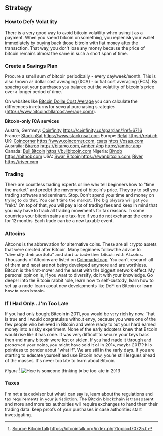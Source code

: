## Strategy

### How to Defy Volatility
There is a very good way to avoid bitcoin volatility when using it as a payment. When you spend bitcoin on something, you replenish your wallet immediately by buying back those bitcoin with fiat money after the transaction. That way, you don't lose any money because the price of bitcoin remains almost the same in such a short span of time.

### Create a Savings Plan
Procure a small sum of bitcoin periodically - every day/week/month. This is also known as dollar cost averaging (DCA) - or fiat cost averaging (FCA). By spacing out your purchases you balance out the volatility of bitcoin's price over a longer period of time.

On websites like [Bitcoin Dollar Cost Average](https://www.bitcoindollarcostaverage.com/) you can calculate the differences in returns for several purchasing strategies (https://www.bitcoindollarcostaverage.com/).

**Bitcoin-only FCA services**

Austria, Germany: [Coinfinity](https://coinfinity.co/sparplan/?ref=6716) https://coinfinity.co/sparplan/?ref=6716
France: [StackinSat](https://www.stackinsat.com/) https://www.stackinsat.com
Europe: [Relai](https://relai.ch/) https://relai.ch
UK: [Coincorner](https://www.coincorner.com/) https://www.coincorner.com, [xsats](https://xsats.com/) https://xsats.com
Australia: [Bitaroo](https://support.bitaroo.com.au/hc/en-au/articles/360042838874-Recurring-Buy-DCA-) https://bitaroo.com, [Amber App](https://amber.app/) https://amber.app
Canada: [Bull Bitcoin](https://bullbitcoin.com/) https://bullbitcoin.com
Nigeria: [Bitnob](https://bitnob.com/) https://bitnob.com
USA: [Swan Bitcoin](https://www.swanbitcoin.com/) https://swanbitcoin.com, [River](https://river.com/) https://river.com

### Trading
There are countless trading experts online who tell beginners how to "time the market" and predict the movement of bitcoin's price. They try to sell you trading software and seminars. Stop. Don't spend your time and money on trying to do that. You can't time the market. The big players will get you "rekt." On top of that, you will pay a lot of trading fees and keep in mind that you may have to track all trading movements for tax reasons. In some countries your bitcoin gains are tax-free if you do not exchange the coins for 12 months. Each trade can be a new taxable event.

### Altcoins
Altcoins is the abbreviation for alternative coins. These are all crypto assets that were created after Bitcoin. Many beginners follow the advice to "diversify their portfolio" and start to trade their bitcoin with Altcoins. Thousands of Altcoins are listed on [Coinmarketcap](https://coinmarketcap.com/). You can't research all of them and most are not being developed anymore and are worthless. Bitcoin is the first-mover and the asset with the biggest network effect. My personal opinion is, if you want to diversify, do it with your knowledge. Go deeper into the Bitcoin rabbit hole, learn how to self-custody, learn how to set up a node, learn about new developments like DeFi on Bitcoin or learn how to earn bitcoin.

### If I Had Only...I'm Too Late
If you had only bought Bitcoin in 2011, you would be very rich by now. That is true and I would congratulate without envy, because you were one of the few people who believed in Bitcoin and were ready to put your hard earned money into a risky experiment. None of the early adopters knew that Bitcoin would rise like it has done. It was very difficult to secure your keys back then and many bitcoin were lost or stolen. If you had made it through and preserved your coins, you might have sold it all in 2014, maybe 2017? It is pointless to ponder about "what if". We are still in the early days. If you are starting to educate yourself and use Bitcoin now, you're still leagues ahead of the masses. It's never too late to learn about Bitcoin.

*Figure* [^73]
![Here is someone thinking to be too late in 2013](resources/_too-late.png) 

### Taxes
I'm not a tax advisor but what I can say is, learn about the regulations and tax requirements in your jurisdiction. The Bitcoin blockchain is transparent and more and more tax authorities will require exchanges to hand them their trading data. Keep proofs of your purchases in case authorities start investigating.

[^73]: [Source BitcoinTalk](https://bitcointalk.org/index.php?topic=170725.0) https://bitcointalk.org/index.php?topic=170725.0  
